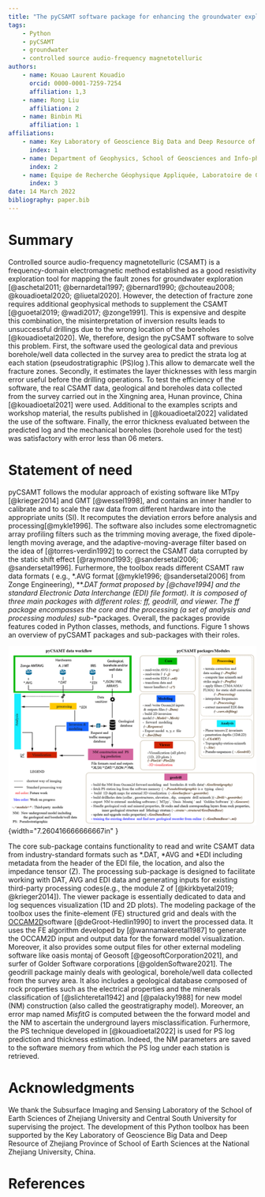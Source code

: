 ```yaml
---
title: "The pyCSAMT software package for enhancing the groundwater exploration technique using the CSAMT data"
tags:
	- Python
	- pyCSAMT
	- groundwater 
	- controlled source audio-frequency magnetotelluric 
authors:
	- name: Kouao Laurent Kouadio
	  orcid: 0000-0001-7259-7254
	  affiliation: 1,3
	- name: Rong Liu
	  affiliation: 2
	- name: Binbin Mi
	  affiliation: 1
affiliations:
	- name: Key Laboratory of Geoscience Big Data and Deep Resource of Zhejiang Province, School of Earth Sciences, Zhejiang University, China.
	  index: 1
	- name: Department of Geophysics, School of Geosciences and Info-physics, Central South University, China.
	  index: 2
	- name: Equipe de Recherche Géophysique Appliquée, Laboratoire de Geologie Ressources Minerales et Energetiques, Université Félix Houphouët-Boigny, Cote d'Ivoire.
	  index: 3
date: 14 March 2022
bibliography: paper.bib
---
```



# Summary 

Controlled source audio-frequency magnetotelluric (CSAMT) is a frequency-domain electromagnetic method 
established as a good resistivity exploration tool for mapping the fault zones for groundwater exploration
 [@aschetal2011; @bernardetal1997; @bernard1990; @chouteau2008; @kouadioetal2020; @liuetal2020]. 
However, the detection of fracture zone requires additional geophysical methods to supplement the CSAMT
 [@guoetal2019; @wadi2017; @zonge1991]. This is expensive and despite this combination, the misinterpretation 
 of inversion results leads to unsuccessful drillings due to the wrong location of the boreholes [@kouadioetal2020]. 
 We, therefore, design the pyCSAMT software to solve this problem. First, the software 
  used the geological data and previous borehole/well data collected in the survey area to predict the 
  strata log at each station (pseudostratigraphic (PS)log ).This allow to demarcate well the fracture zones. 
  Secondly, it estimates the layer thicknesses with less margin error useful before the drilling operations. 
  To test the efficiency of the software, the real CSAMT data, geological and boreholes data collected 
  from the survey carried out in the Xingning area, Hunan province, China [@kouadioetal2021] 
  were used. Additional to the examples scripts and workshop material, the results published in [@kouadioetal2022] 
  validated the use of the software. Finally, the error thickness evaluated between the predicted log and 
  the mechanical boreholes (borehole used for the test) was satisfactory with error less than 06 meters.


# Statement of need  

pyCSAMT follows the modular approach of existing software like MTpy [@krieger2014] and GMT [@wessel1998],
 and contains an inner handler to calibrate and to scale the raw data from different hardware into the
  appropriate units (SI). It recomputes the deviation errors before analysis and processing[@mykle1996].
  The software also includes some electromagnetic array profiling filters such as the trimming moving 
  average, the fixed dipole-length moving average, and the adaptive-moving-average filter based on the
   idea of [@torres-verdìn1992] to correct the CSAMT data corrupted by the static shift effect
 [@raymond1993; @sandersetal2006; @sandersetal1996]. Furhermore, the toolbox reads different CSAMT raw data 
 formats ( e.g., \*.AVG format [@mykle1996; @sandersetal2006] from Zonge Engineering), \**.*DAT format
  proposed by [@chave1994] and the standard Electronic Data Interchange (EDI) file format). It is composed 
  of three main packages with different roles: *ff*, *geodrill*, and *viewer*. The *ff* package encompasses
  the *core* and the *processing* (a set of *analysis* and *processing* modules) sub*-*packages. Overall, 
  the packages provide features coded in Python classes, methods, and functions. Figure 1 shows an 
  overview of pyCSAMT packages and sub-packages with their roles.

![pyCSAMT packages structures and the keys modules. The colors in the workflow diagram represent which parts of the software are used in each step. For example, the modules in the geodrill packages are usedfor NM construction and PS prediction ](paper_figures/pycsamt_workflow_and_packages2.png){width="7.260416666666667in" }

The core sub-package contains functionality to read and write CSAMT data from industry-standard formats 
such as \*.DAT, \*AVG and \*EDI including metadata from the header of the EDI file, the location,
 and also the impedance tensor (Z).
    The processing sub-package is designed to facilitate working with DAT, AVG and EDI data and generating 
 inputs for existing third-party processing codes(e.g., the module Z of [@kirkbyetal2019; @krieger2014]).
    The viewer package is essentially dedicated to data and log sequences visualization (1D and 2D plots).
    The modeling package of the toolbox uses the finite-element (FE) structured grid and deals with the
 [OCCAM2D](https://marineemlab.ucsd.edu/Projects/Occam/index.html)software [@deGroot-Hedlin1990] to invert 
 the processed data. It uses the FE algorithm developed by [@wannamakeretal1987] to generate the OCCAM2D 
 input and output data for the forward model visualization. Moreover, it also provides some 
 output files for other external modeling software like oasis montaj of Geosoft [@geosoftCorporation2021],
  and surfer of Golder Software corporations [@goldenSoftware2021].
    The geodrill package mainly deals with geological, borehole/well data collected from the survey area.
  It also includes a geological database composed of rock properties such as the electrical properties and 
  the minerals classification of [@slichteretal1942] and [@palacky1988] for new model (NM) construction (also
  called the geostratigraphy model). Moreover, an error map named *MisfitG* is computed between the 
  the forward model and the NM to ascertain the underground layers misclassification. Furhermore, the  PS 
  technique developed in [@kouadioetal2022] is used for PS log prediction and thickness estimation. Indeed,
   the NM parameters are saved to the software memory from which the PS log under each station is retrieved.
    
# Acknowledgments 

We thank the Subsurface Imaging and Sensing Laboratory of the School of Earth Sciences of Zhejiang University 
and Central South University for supervising the project. The development of this Python toolbox has been
supported by the Key Laboratory of Geoscience Big Data and Deep Resource of Zhejiang Province of School
 of Earth Sciences at the National Zhejiang University, China.

# References 


